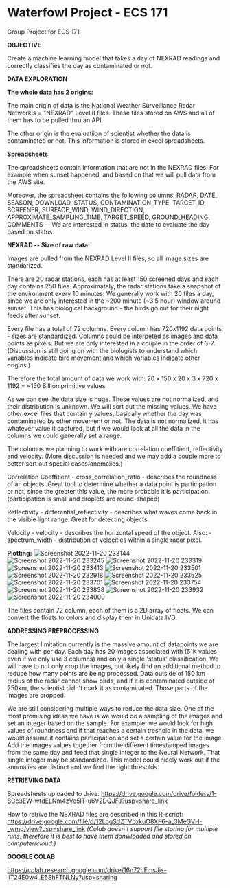 # Waterfowl Project - ECS 171
Group Project for ECS 171

**OBJECTIVE**

Create a machine learning model that takes a day of NEXRAD readings and correctly classifies the day as contaminated or not.

**DATA EXPLORATION**

****The whole data has 2 origins:****

The main origin of data is the National Weather Surveillance Radar Networkis = "NEXRAD" Level II files. These files stored on AWS and all of them has to be pulled thru an API.

The other origin is the evaluatiion of scientist whether the data is contaminated or not. This information is stored in excel spreadsheets.

****Spreadsheets****

The spreadsheets contain information that are not in the NEXRAD files. For example when sunset happened, and based on that we will pull data from the AWS site.

Moreover, the spreadsheet contains the following columns:
RADAR,	DATE,	SEASON,	DOWNLOAD,	STATUS,	CONTAMINATION_TYPE,	TARGET_ID,	SCREENER,	SURFACE_WIND,	WIND_DIRECTION,	APPROXIMATE_SAMPLING_TIME,	TARGET_SPEED,	GROUND_HEADING,	COMMENTS -- We are interested in status, the date to evaluate the day based on status.


****NEXRAD -- Size of raw data:****

Images are pulled from the NEXRAD Level II files, so all image sizes are standarized.
    
There are 20 radar stations, each has at least 150 screened days and each day contains 250 files. Approximately, the radar stations take a snapshot of the environment every 10 minutes. We generally work with 20 files a day, since we are only interested in the ~200 minute (~3.5 hour) window around sunset. This has biological background - the birds go out for their night feeds after sunset.
    
Every file has a total of 72 columns. Every column has 720x1192 data points - sizes are standardized. Columns could be interpeted as images and data points as pixels. But we are only interested in a couple in the order of 3-7. (Discussion is still going on with the biologists to understand which variables indicate bird movement and which variables indicate other origins.)
    
Therefore the total amount of data we work with: 20 x 150 x 20 x 3 x 720 x 1192 = ~150 Billion primitive values

  As we can see the data size is huge. These values are not normalized, and their distribution is unknown. We will sort out the missing values. We have other excel files that contain y values, basically whether the day was contaminated by other movement or not. The data is not normalized, it has whatever value it captured, but if we would look at all the data in the columns we could generally set a range.

The columns we planning to work with are correlation coeffitient, reflectivity and velocity. (More discussion is needed and we may add a couple more to better sort out special cases/anomalies.)

Correlation Coeffitient - cross_correlation_ratio - describes the roundness of an objects. Great tool to determine whether a data point is participation or not, since the greater this value, the more probable it is participation. (participation is small and droplets are round-shaped)

Reflectivity - differential_reflectivity - describes what waves come back in the visible light range. Great for detecting objects.

Velocity - velocity - describes the horizontal speed of the object. Also: - spectrum_width - distribution of velocities within a single radar pixel.

****Plotting:****
![Screenshot 2022-11-20 233144](https://user-images.githubusercontent.com/114206854/202993770-80ba9e39-b414-4c8a-b1f4-255e6244ccea.png)
![Screenshot 2022-11-20 233245](https://user-images.githubusercontent.com/114206854/202993774-7dbbe2b0-32a2-4b98-bbd5-139a45075180.png)
![Screenshot 2022-11-20 233319](https://user-images.githubusercontent.com/114206854/202993776-ef5926d2-f717-489b-a937-3ff83cee24dd.png)
![Screenshot 2022-11-20 233413](https://user-images.githubusercontent.com/114206854/202993777-372c776d-a983-49fc-bf37-bd859569b50e.png)
![Screenshot 2022-11-20 233501](https://user-images.githubusercontent.com/114206854/202993778-037b2f48-a04e-4977-a240-48e00af2250e.png)
![Screenshot 2022-11-20 232918](https://user-images.githubusercontent.com/114206854/202993790-391901a5-2ad6-4d7b-91db-97dd094ccbf0.png)
![Screenshot 2022-11-20 233625](https://user-images.githubusercontent.com/114206854/202993781-f267eca0-5fba-4401-83d5-8dcd79b108b3.png)
![Screenshot 2022-11-20 233701](https://user-images.githubusercontent.com/114206854/202993782-ae21eb88-16bd-4340-9ea8-a4681ae24c81.png)
![Screenshot 2022-11-20 233754](https://user-images.githubusercontent.com/114206854/202993783-c33f44cb-40f3-494e-adbb-46bcf80f8b3b.png)
![Screenshot 2022-11-20 233838](https://user-images.githubusercontent.com/114206854/202993784-52f58f3d-88f5-4d9f-8952-7caaf2e28d43.png)
![Screenshot 2022-11-20 233932](https://user-images.githubusercontent.com/114206854/202993785-2a7d6969-2842-48af-b07b-4d5730345077.png)
![Screenshot 2022-11-20 234000](https://user-images.githubusercontent.com/114206854/202993789-87fc0a26-be45-4860-8d53-287ccaddc088.png)


The files contain 72 column, each of them is a 2D array of floats. We can convert the floats to colors and display them in Unidata IVD.


**ADDRESSING PREPROCESSING**

The largest limitation currently is the massive amount of datapoints we are dealing with per day. Each day has 20 images associated with (51K values even if we only use 3 columns) and only a single 'status' classification. We will have to not only crop the images, but likely find an additional method to reduce how many points are being processed. Data outside of 150 km radius of the radar cannot show birds, and if it is contaminated outside of 250km, the scientist didn't mark it as contaminated. Those parts of the images are cropped.

We are still considering multiple ways to reduce the data size. One of the most promising ideas we have is we would do a sampling of the images and set an integer based on the sample. For example: we would look for high values of roundness and if that reaches a certain treshold in the data, we would assume it contains participation and set a certain value for the image. Add the images values together from the different timestamped images from the same day and feed that single integer to the Neural Network. That single integer may be standardized. This model could nicely work out if the anomalies are distinct and we find the right thresolds.


**RETRIEVING DATA**

Spreadsheets uploaded to drive:
https://drive.google.com/drive/folders/1-SCc3EW-wtdELNm4zVe5lT-u6V2DQJFJ?usp=share_link

How to retrive the NEXRAD files are described in this R-script:
https://drive.google.com/file/d/12LogSdZTVbxkuO8XF6-a_3MeGVH-_wmg/view?usp=share_link _(Colab doesn't support file storing for multiple runs, therefore it is best to have them donwloaded and stored on computer/cloud.)_

**GOOGLE COLAB**

https://colab.research.google.com/drive/16n72hFmsJis-llT24E0w4_E6ShFTNLNy?usp=sharing

